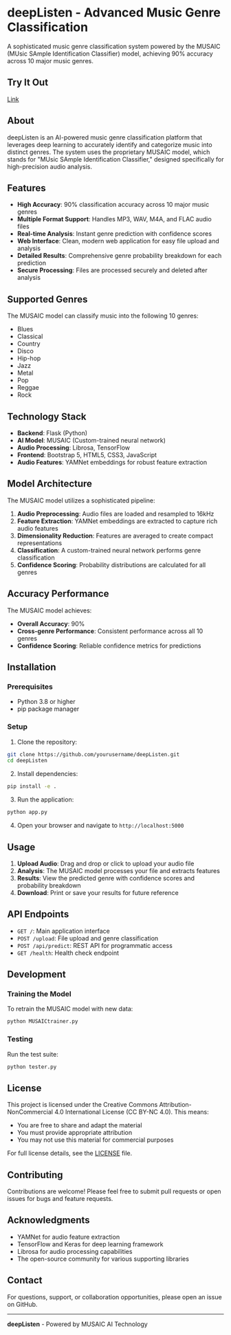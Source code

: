 # deepListen - Advanced Music Genre Classification

A sophisticated music genre classification system powered by the MUSAIC (MUsic SAmple Identification Classifier) model, achieving 90% accuracy across 10 major music genres.

## Try It Out

[Link](https://web-production-6b48.up.railway.app/)

## About

deepListen is an AI-powered music genre classification platform that leverages deep learning to accurately identify and categorize music into distinct genres. The system uses the proprietary MUSAIC model, which stands for "MUsic SAmple Identification Classifier," designed specifically for high-precision audio analysis.

## Features

- **High Accuracy**: 90% classification accuracy across 10 major music genres
- **Multiple Format Support**: Handles MP3, WAV, M4A, and FLAC audio files
- **Real-time Analysis**: Instant genre prediction with confidence scores
- **Web Interface**: Clean, modern web application for easy file upload and analysis
- **Detailed Results**: Comprehensive genre probability breakdown for each prediction
- **Secure Processing**: Files are processed securely and deleted after analysis

## Supported Genres

The MUSAIC model can classify music into the following 10 genres:
- Blues
- Classical
- Country
- Disco
- Hip-hop
- Jazz
- Metal
- Pop
- Reggae
- Rock

## Technology Stack

- **Backend**: Flask (Python)
- **AI Model**: MUSAIC (Custom-trained neural network)
- **Audio Processing**: Librosa, TensorFlow
- **Frontend**: Bootstrap 5, HTML5, CSS3, JavaScript
- **Audio Features**: YAMNet embeddings for robust feature extraction

## Model Architecture

The MUSAIC model utilizes a sophisticated pipeline:

1. **Audio Preprocessing**: Audio files are loaded and resampled to 16kHz
2. **Feature Extraction**: YAMNet embeddings are extracted to capture rich audio features
3. **Dimensionality Reduction**: Features are averaged to create compact representations
4. **Classification**: A custom-trained neural network performs genre classification
5. **Confidence Scoring**: Probability distributions are calculated for all genres

## Accuracy Performance

The MUSAIC model achieves:
- **Overall Accuracy**: 90%
- **Cross-genre Performance**: Consistent performance across all 10 genres
- **Confidence Scoring**: Reliable confidence metrics for predictions

## Installation

### Prerequisites
- Python 3.8 or higher
- pip package manager

### Setup
1. Clone the repository:
```bash
git clone https://github.com/yourusername/deepListen.git
cd deepListen
```

2. Install dependencies:
```bash
pip install -e .
```

3. Run the application:
```bash
python app.py
```

4. Open your browser and navigate to `http://localhost:5000`

## Usage

1. **Upload Audio**: Drag and drop or click to upload your audio file
2. **Analysis**: The MUSAIC model processes your file and extracts features
3. **Results**: View the predicted genre with confidence scores and probability breakdown
4. **Download**: Print or save your results for future reference

## API Endpoints

- `GET /`: Main application interface
- `POST /upload`: File upload and genre classification
- `POST /api/predict`: REST API for programmatic access
- `GET /health`: Health check endpoint

## Development

### Training the Model
To retrain the MUSAIC model with new data:
```bash
python MUSAICtrainer.py
```

### Testing
Run the test suite:
```bash
python tester.py
```

## License

This project is licensed under the Creative Commons Attribution-NonCommercial 4.0 International License (CC BY-NC 4.0). This means:

- You are free to share and adapt the material
- You must provide appropriate attribution
- You may not use this material for commercial purposes

For full license details, see the [LICENSE](LICENSE) file.

## Contributing

Contributions are welcome! Please feel free to submit pull requests or open issues for bugs and feature requests.

## Acknowledgments

- YAMNet for audio feature extraction
- TensorFlow and Keras for deep learning framework
- Librosa for audio processing capabilities
- The open-source community for various supporting libraries

## Contact

For questions, support, or collaboration opportunities, please open an issue on GitHub.

---

**deepListen** - Powered by MUSAIC AI Technology 
